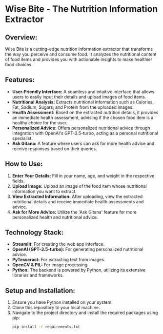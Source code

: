 # Wise Bite - The Nutrition Information Extractor

## Overview:
Wise Bite is a cutting-edge nutrition information extractor that transforms the way you perceive and consume food. It analyzes the nutritional content of food items and provides you with actionable insights to make healthier food choices.

## Features:
- **User-Friendly Interface:** A seamless and intuitive interface that allows users to easily input their details and upload images of food items.
- **Nutritional Analysis:** Extracts nutritional information such as Calories, Fat, Sodium, Sugars, and Protein from the uploaded images.
- **Health Assessment:** Based on the extracted nutrition details, it provides an immediate health assessment, advising if the chosen food item is a healthy choice for the user.
- **Personalized Advice:** Offers personalized nutritional advice through integration with OpenAI's GPT-3.5-turbo, acting as a personal nutritional specialist.
- **Ask Gitana:** A feature where users can ask for more health advice and receive responses based on their queries.

## How to Use:
1. **Enter Your Details:** Fill in your name, age, and weight in the respective fields.
2. **Upload Image:** Upload an image of the food item whose nutritional information you want to extract.
3. **View Extracted Information:** After uploading, view the extracted nutritional details and receive immediate health assessments and advice.
4. **Ask for More Advice:** Utilize the 'Ask Gitana' feature for more personalized health and nutritional advice.

## Technology Stack:
- **Streamlit:** For creating the web app interface.
- **OpenAI (GPT-3.5-turbo):** For generating personalized nutritional advice.
- **PyTesseract:** For extracting text from images.
- **OpenCV & PIL:** For image processing.
- **Python:** The backend is powered by Python, utilizing its extensive libraries and frameworks.

## Setup and Installation:
1. Ensure you have Python installed on your system.
2. Clone this repository to your local machine.
3. Navigate to the project directory and install the required packages using pip:
   ```sh
   pip install -r requirements.txt
